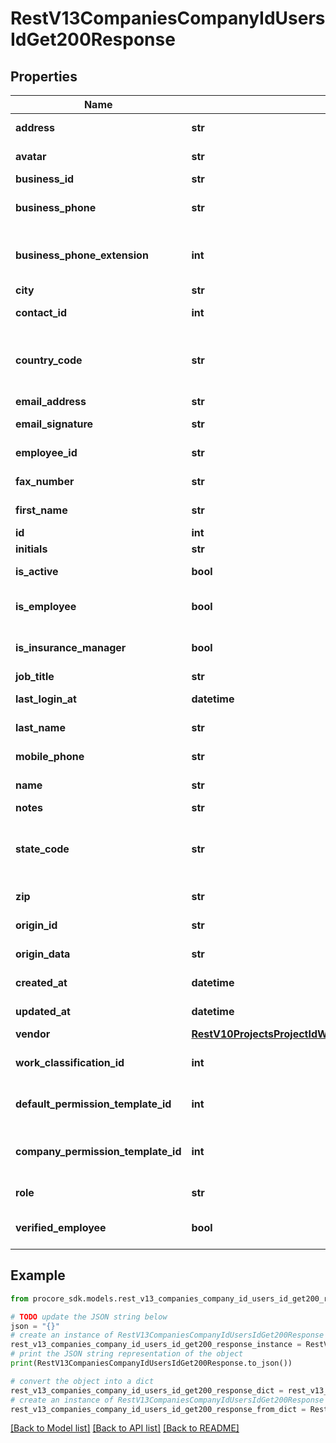 # RestV13CompaniesCompanyIdUsersIdGet200Response


## Properties

Name | Type | Description | Notes
------------ | ------------- | ------------- | -------------
**address** | **str** | User address | [optional] 
**avatar** | **str** | User avatar url | [optional] 
**business_id** | **str** | Business id | [optional] 
**business_phone** | **str** | User business phone | [optional] 
**business_phone_extension** | **int** | User business phone extension | [optional] 
**city** | **str** | User city | [optional] 
**contact_id** | **int** | User Contact ID | [optional] 
**country_code** | **str** | User country code (ISO-3166 Alpha-2 format) | [optional] 
**email_address** | **str** | User email | [optional] 
**email_signature** | **str** | User email signature | [optional] 
**employee_id** | **str** | User employee id | [optional] 
**fax_number** | **str** | User fax number | [optional] 
**first_name** | **str** | User first name | [optional] 
**id** | **int** | User id | [optional] 
**initials** | **str** | User initials | [optional] 
**is_active** | **bool** | User active status | [optional] 
**is_employee** | **bool** | User employee status | [optional] 
**is_insurance_manager** | **bool** | User employee status | [optional] 
**job_title** | **str** | User job title | [optional] 
**last_login_at** | **datetime** | User last login at | [optional] 
**last_name** | **str** | User last name | [optional] 
**mobile_phone** | **str** | User mobile phone | [optional] 
**name** | **str** | User full name | [optional] 
**notes** | **str** | User notes | [optional] 
**state_code** | **str** | User state code (ISO-3166 Alpha-2 format) | [optional] 
**zip** | **str** | User zip code | [optional] 
**origin_id** | **str** | User origin id | [optional] 
**origin_data** | **str** | User origin data | [optional] 
**created_at** | **datetime** | User created at | [optional] 
**updated_at** | **datetime** | User updated at | [optional] 
**vendor** | [**RestV10ProjectsProjectIdWasteLogsGet200ResponseInnerVendor**](RestV10ProjectsProjectIdWasteLogsGet200ResponseInnerVendor.md) |  | [optional] 
**work_classification_id** | **int** | Work classification id | [optional] 
**default_permission_template_id** | **int** | User default permission template id | [optional] 
**company_permission_template_id** | **int** | User Company Permission Template id | [optional] 
**role** | **str** | Role of the User | [optional] 
**verified_employee** | **bool** | If a user is a verified employee | [optional] 

## Example

```python
from procore_sdk.models.rest_v13_companies_company_id_users_id_get200_response import RestV13CompaniesCompanyIdUsersIdGet200Response

# TODO update the JSON string below
json = "{}"
# create an instance of RestV13CompaniesCompanyIdUsersIdGet200Response from a JSON string
rest_v13_companies_company_id_users_id_get200_response_instance = RestV13CompaniesCompanyIdUsersIdGet200Response.from_json(json)
# print the JSON string representation of the object
print(RestV13CompaniesCompanyIdUsersIdGet200Response.to_json())

# convert the object into a dict
rest_v13_companies_company_id_users_id_get200_response_dict = rest_v13_companies_company_id_users_id_get200_response_instance.to_dict()
# create an instance of RestV13CompaniesCompanyIdUsersIdGet200Response from a dict
rest_v13_companies_company_id_users_id_get200_response_from_dict = RestV13CompaniesCompanyIdUsersIdGet200Response.from_dict(rest_v13_companies_company_id_users_id_get200_response_dict)
```
[[Back to Model list]](../README.md#documentation-for-models) [[Back to API list]](../README.md#documentation-for-api-endpoints) [[Back to README]](../README.md)


